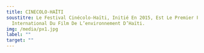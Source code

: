 ```yaml
---
title: CINECOLO-HAÏTI
soustitre: Le Festival Cinécolo-Haïti, Initié En 2015, Est Le Premier Festival
  International Du Film De L’environnement D’Haïti.
img: /media/px1.jpg
label: ""
target: ""
---
```

